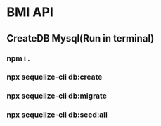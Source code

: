 
# BMI API 
## CreateDB Mysql(Run in terminal)
### npm i .
### npx sequelize-cli db:create
### npx sequelize-cli db:migrate
### npx sequelize-cli db:seed:all

